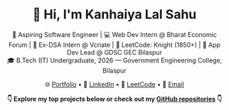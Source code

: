 <h1 align="center">👋 Hi, I'm Kanhaiya Lal Sahu</h1>

<p align="center">
  🚀 Aspiring Software Engineer | 💻 Web Dev Intern @ Bharat Economic Forum | 🎯 Ex-DSA Intern @ Vcriate | 🧠 LeetCode: Knight (1850+) | 📱 App Dev Lead @ GDSC GEC Bilaspur<br/>
  🎓 B.Tech (IT) Undergraduate, 2026 — Government Engineering College, Bilaspur
</p>

<p align="center">
  🌐 <a href="https://kanhaiya-portfolio-01.vercel.app/">Portfolio</a> • 
  💼 <a href="https://www.linkedin.com/in/kanhaiyasahu01/">LinkedIn</a> • 
  🧩 <a href="https://leetcode.com/u/kanhaiyasahu01/">LeetCode</a> • 
  📧 <a href="mailto:kanhaiyasahutools@gmail.com">Email</a>
</p>

<p align="center">
  <b>👇 Explore my top projects below or check out my <a href="https://github.com/Kanhaiyasahu01?tab=repositories">GitHub repositories</a> 👇</b>
</p>
